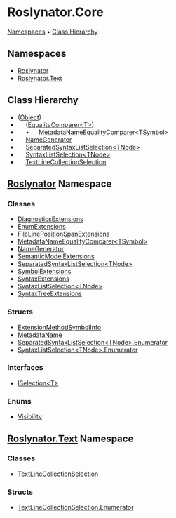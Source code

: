# Roslynator\.Core

[Namespaces](#namespaces) &#x2022; [Class Hierarchy](#class-hierarchy)

## Namespaces

* [Roslynator](../../docs/api/Roslynator/README.md)
* [Roslynator.Text](../../docs/api/Roslynator/Text/README.md)

## Class Hierarchy

* \([Object](https://docs.microsoft.com/en-us/dotnet/api/system.object)\)<a id="System_Object"></a>
* &emsp; \([EqualityComparer\<T>](https://docs.microsoft.com/en-us/dotnet/api/system.collections.generic.equalitycomparer-1)\)<a id="System_Collections_Generic_EqualityComparer_1"></a>
* &emsp; [&bull;](#System_Collections_Generic_EqualityComparer_1 "EqualityComparer<T>") &emsp; [MetadataNameEqualityComparer\<TSymbol>](../../docs/api/Roslynator/MetadataNameEqualityComparer-1/README.md)<a id="Roslynator_MetadataNameEqualityComparer_1"></a>
* &emsp; [NameGenerator](../../docs/api/Roslynator/NameGenerator/README.md)<a id="Roslynator_NameGenerator"></a>
* &emsp; [SeparatedSyntaxListSelection\<TNode>](../../docs/api/Roslynator/SeparatedSyntaxListSelection-1/README.md)<a id="Roslynator_SeparatedSyntaxListSelection_1"></a>
* &emsp; [SyntaxListSelection\<TNode>](../../docs/api/Roslynator/SyntaxListSelection-1/README.md)<a id="Roslynator_SyntaxListSelection_1"></a>
* &emsp; [TextLineCollectionSelection](../../docs/api/Roslynator/Text/TextLineCollectionSelection/README.md)<a id="Roslynator_Text_TextLineCollectionSelection"></a>

## [Roslynator](../../docs/api/Roslynator/README.md) Namespace

### Classes

* [DiagnosticsExtensions](../../docs/api/Roslynator/DiagnosticsExtensions/README.md)
* [EnumExtensions](../../docs/api/Roslynator/EnumExtensions/README.md)
* [FileLinePositionSpanExtensions](../../docs/api/Roslynator/FileLinePositionSpanExtensions/README.md)
* [MetadataNameEqualityComparer\<TSymbol>](../../docs/api/Roslynator/MetadataNameEqualityComparer-1/README.md)
* [NameGenerator](../../docs/api/Roslynator/NameGenerator/README.md)
* [SemanticModelExtensions](../../docs/api/Roslynator/SemanticModelExtensions/README.md)
* [SeparatedSyntaxListSelection\<TNode>](../../docs/api/Roslynator/SeparatedSyntaxListSelection-1/README.md)
* [SymbolExtensions](../../docs/api/Roslynator/SymbolExtensions/README.md)
* [SyntaxExtensions](../../docs/api/Roslynator/SyntaxExtensions/README.md)
* [SyntaxListSelection\<TNode>](../../docs/api/Roslynator/SyntaxListSelection-1/README.md)
* [SyntaxTreeExtensions](../../docs/api/Roslynator/SyntaxTreeExtensions/README.md)

### Structs

* [ExtensionMethodSymbolInfo](../../docs/api/Roslynator/ExtensionMethodSymbolInfo/README.md)
* [MetadataName](../../docs/api/Roslynator/MetadataName/README.md)
* [SeparatedSyntaxListSelection\<TNode>.Enumerator](../../docs/api/Roslynator/SeparatedSyntaxListSelection-1/Enumerator/README.md)
* [SyntaxListSelection\<TNode>.Enumerator](../../docs/api/Roslynator/SyntaxListSelection-1/Enumerator/README.md)

### Interfaces

* [ISelection\<T>](../../docs/api/Roslynator/ISelection-1/README.md)

### Enums

* [Visibility](../../docs/api/Roslynator/Visibility/README.md)

## [Roslynator.Text](../../docs/api/Roslynator/Text/README.md) Namespace

### Classes

* [TextLineCollectionSelection](../../docs/api/Roslynator/Text/TextLineCollectionSelection/README.md)

### Structs

* [TextLineCollectionSelection.Enumerator](../../docs/api/Roslynator/Text/TextLineCollectionSelection/Enumerator/README.md)
